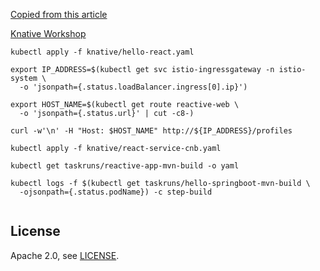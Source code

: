 

[Copied from this article](https://developer.okta.com/blog/2018/09/25/spring-webflux-websockets-react)

[Knative Workshop](https://docs.google.com/document/d/1QKjyWAJxZahQFUc8FkM_0gVtgDRUDgJq7zcJLiFjjjw/edit#)

```
kubectl apply -f knative/hello-react.yaml

export IP_ADDRESS=$(kubectl get svc istio-ingressgateway -n istio-system \
  -o 'jsonpath={.status.loadBalancer.ingress[0].ip}')

export HOST_NAME=$(kubectl get route reactive-web \
  -o 'jsonpath={.status.url}' | cut -c8-)

curl -w'\n' -H "Host: $HOST_NAME" http://${IP_ADDRESS}/profiles

kubectl apply -f knative/react-service-cnb.yaml

kubectl get taskruns/reactive-app-mvn-build -o yaml

kubectl logs -f $(kubectl get taskruns/hello-springboot-mvn-build \
  -ojsonpath={.status.podName}) -c step-build


```
## License

Apache 2.0, see [LICENSE](LICENSE).
